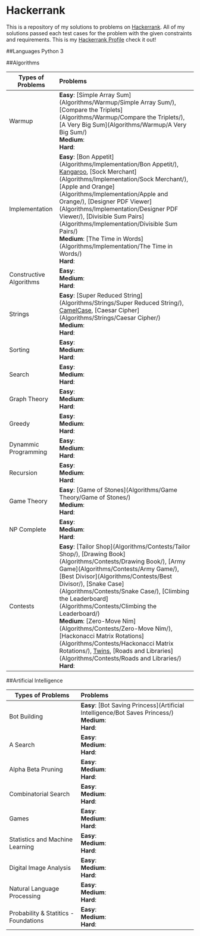 # Hackerrank
This is a repository of my solutions to problems on [Hackerrank](https://www.hackerrank.com/). All of my solutions passed each test cases for the problem with the given constraints and requirements. This is my [Hackerrank Profile](https://www.hackerrank.com/mariofidalgo) check it out!

##Languages
Python 3


##Algorithms

| Types of Problems        | Problems           
| ------------- |:-------------|
| Warmup                  | **Easy**: [Simple Array Sum](Algorithms/Warmup/Simple Array Sum/), [Compare the Triplets](Algorithms/Warmup/Compare the Triplets/), [A Very Big Sum](Algorithms/Warmup/A Very Big Sum/)<br> **Medium**:<br> **Hard**:
| Implementation          | **Easy**: [Bon Appetit](Algorithms/Implementation/Bon Appetit/), [Kangaroo](Algorithms/Implementation/Kangaroo/), [Sock Merchant](Algorithms/Implementation/Sock Merchant/), [Apple and Orange](Algorithms/Implementation/Apple and Orange/), [Designer PDF Viewer](Algorithms/Implementation/Designer PDF Viewer/), [Divisible Sum Pairs](Algorithms/Implementation/Divisible Sum Pairs/)<br> **Medium**: [The Time in Words](Algorithms/Implementation/The Time in Words/)<br> **Hard**:
| Constructive Algorithms | **Easy**:<br> **Medium**:<br> **Hard**:
| Strings                 | **Easy**: [Super Reduced String](Algorithms/Strings/Super Reduced String/), [CamelCase](Algorithms/Strings/CamelCase/), [Caesar Cipher](Algorithms/Strings/Caesar Cipher/)<br> **Medium**:<br> **Hard**:      
| Sorting                 | **Easy**:<br> **Medium**:<br> **Hard**:    
| Search                  | **Easy**:<br> **Medium**:<br> **Hard**:      
| Graph Theory            | **Easy**:<br> **Medium**:<br> **Hard**:     
| Greedy                  | **Easy**:<br> **Medium**:<br> **Hard**:   
| Dynammic Programming    | **Easy**:<br> **Medium**:<br> **Hard**:     
| Recursion               | **Easy**:<br> **Medium**:<br> **Hard**:      
| Game Theory             |  **Easy**: [Game of Stones](Algorithms/Game Theory/Game of Stones/)<br> **Medium**:<br> **Hard**:  
| NP Complete             | **Easy**:<br> **Medium**:<br> **Hard**:     
| Contests                | **Easy**: [Tailor Shop](Algorithms/Contests/Tailor Shop/), [Drawing Book](Algorithms/Contests/Drawing Book/), [Army Game](Algorithms/Contests/Army Game/), [Best Divisor](Algorithms/Contests/Best Divisor/), [Snake Case](Algorithms/Contests/Snake Case/), [Climbing the Leaderboard](Algorithms/Contests/Climbing the Leaderboard/)<br> **Medium**: [Zero-Move Nim](Algorithms/Contests/Zero-Move Nim/), [Hackonacci Matrix Rotations](Algorithms/Contests/Hackonacci Matrix Rotations/), [Twins](Algorithms/Contests/Twins/), [Roads and Libraries](Algorithms/Contests/Roads and Libraries/)<br> **Hard**:

##Artificial Intelligence

| Types of Problems        | Problems           
| ------------- |:-------------|
| Bot Building                  | **Easy**: [Bot Saving Princess](Artificial Intelligence/Bot Saves Princess/) <br> **Medium**:<br> **Hard**:
| A Search          | **Easy**: <br> **Medium**: <br> **Hard**:
| Alpha Beta Pruning | **Easy**:<br> **Medium**:<br> **Hard**:
| Combinatorial Search                 | **Easy**: <br> **Medium**:<br> **Hard**:      
| Games                 | **Easy**:<br> **Medium**:<br> **Hard**:    
| Statistics and Machine Learning                  | **Easy**:<br> **Medium**:<br> **Hard**:      
| Digital Image Analysis            | **Easy**:<br> **Medium**:<br> **Hard**:     
| Natural Language Processing                  | **Easy**:<br> **Medium**:<br> **Hard**:   
| Probability & Statitics - Foundations    | **Easy**:<br> **Medium**:<br> **Hard**:     

